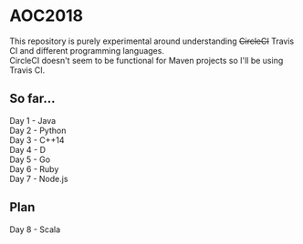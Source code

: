 # AOC2018
This repository is purely experimental around understanding ~~CircleCI~~ Travis CI and different programming languages.  
CircleCI doesn't seem to be functional for Maven projects so I'll be using Travis CI.

## So far...
Day 1 - Java  
Day 2 - Python  
Day 3 - C++14  
Day 4 - D  
Day 5 - Go  
Day 6 - Ruby  
Day 7 - Node.js  

## Plan
Day 8 - Scala
